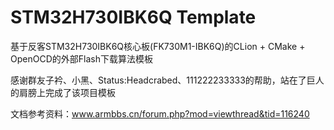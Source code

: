# STM32H730IBK6Q Template

基于反客STM32H730IBK6Q核心板(FK730M1-IBK6Q)的CLion + CMake + OpenOCD的外部Flash下载算法模板

感谢群友子衿、小黑、Status:Headcrabed、111222233333的帮助，站在了巨人的肩膀上完成了该项目模板

文档参考资料：www.armbbs.cn/forum.php?mod=viewthread&tid=116240